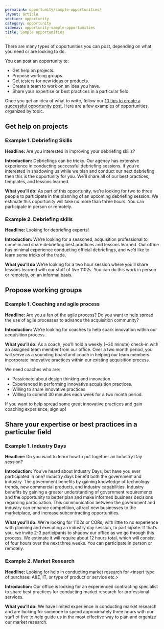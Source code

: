 ```yaml
---
permalink: opportunity/sample-opportunities/
layout: article
section: opportunity
category: opportunity
sidenav: opportunity-sample-opportunities
title: Sample opportunities
---
```


There are many types of opportunities you can post, depending on what you need or are looking to do. 

You can post an opportunity to:
* Get help on projects.
* Propose working groups.
* Get testers for new ideas or products.
* Create a team to work on an idea you have.
* Share your expertise or best practices in a particular field.

Once you get an idea of what to write, follow our [10 tips to create a successful opportunity post](../../getting-started/top-10-tips/). Here are a few examples of opportunities, organized by topic.  

## Get help on projects

### Example 1. Debriefing Skills

**Headline:**
Are you interested in improving your debriefing skills?

**Introduction:**
Debriefings can be tricky. Our agency has extensive experience in conducting successful debriefing sessions. If you’re interested in shadowing us while we plan and conduct our next debriefing, then this is the opportunity for you. We’ll share all of our best practices, templates, and lessons learned. 

**What you’ll do:**
As part of this opportunity, we’re looking for two to three people to participate in the planning of an upcoming debriefing session. We estimate this opportunity will take no more than three hours. You can participate in person or remotely.

### Example 2. Debriefing skills
**Headline:**
Looking for debriefing experts!

**Introduction:** 
We’re looking for a seasoned, acquisition professional to come in and share debriefing best practices and lessons learned. Our office has minimal experience conducting official debriefings, and we’d like to learn some tricks of the trade. 

**What you’ll do**
We’re looking for a two hour session where you’ll share lessons learned with our staff of five 1102s. You can do this work in person or remotely, on an informal basis.

## Propose working groups

### Example 1. Coaching and agile process

**Headline:**
Are you a fan of the agile process? Do you want to help spread the use of agile processes to advance the acquisition community?

**Introduction:**
We’re looking for coaches to help spark innovation within our acquisition process. 

**What you’ll do:**
As a coach, you’ll hold a weekly (~30 minute) check-in with an assigned team member from our office. Over a two month period, you will serve as a sounding board and coach in helping our team members incorporate innovative practices within our existing acquisition process. 

We need coaches who are:
* Passionate about design thinking and innovation.
* Experienced in performing innovative acquisition practices.
* Willing to share innovative practices.
* Willing to commit 30 minutes each week for a two month period. 

If you want to help spread some great innovative practices and gain coaching experience, sign up!

## Share your expertise or best practices in a particular field

### Example 1. Industry Days

**Headline:**
Do you want to learn how to put together an Industry Day session?

**Introduction:**
You’ve heard about Industry Days, but have you ever participated in one?  Industry days benefit both the government and industry.  The government benefits by gaining knowledge of technology trends, new commercial products, and industry capabilities. Industry benefits by gaining a greater understanding of government requirements and the opportunity to better plan and make informed business decisions regarding participation. This communication between the government and industry can enhance competition, attract new businesses to the marketplace, and increase subcontracting opportunities.
                                                                                                                                         
**What you’ll do:** 
We’re looking for 1102s or CORs, with little to no experience with planning and executing an industry day session, to participate. If that’s you, we invite 2-3 participants to shadow our office as we go through this process.  We estimate it will require about 12 hours total, which will consist of four hours over the next three weeks. You can participate in person or remotely.   

### Example 2. Market Research
**Headline:**
Looking for help in conducting market research for <insert type of purchase: A&E, IT, or type of product or service etc.> 

**Introduction:**
Our office is looking for an experienced contracting specialist to share best practices for conducting market research for professional services.

**What you’ll do:**
We have limited experience in conducting market research and are looking for someone to spend approximately three hours with our staff of five to help guide us in the most effective way to plan and organize our market research.
